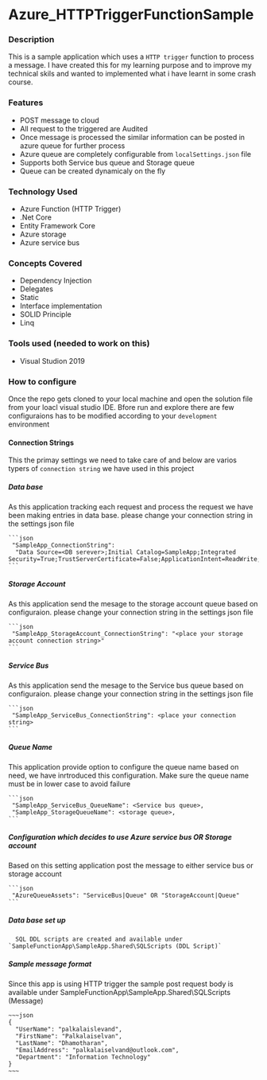 Azure_HTTPTriggerFunctionSample
===============================

### Description
  This is a sample application which uses a `HTTP trigger` function to process a message. I have created this for my learning purpose and to improve my technical skils and wanted to implemented what i have learnt in some crash course.
  
### Features

- POST message to cloud
- All request to the triggered are Audited
- Once message is processed the similar information can be posted in azure queue for further process
- Azure queue are completely configurable from `localSettings.json` file
- Supports both Service bus queue and Storage queue
- Queue can be created dynamicaly on the fly

### Technology Used

- Azure Function (HTTP Trigger)
- .Net Core
- Entity Framework Core
- Azure storage
- Azure service bus

### Concepts Covered

- Dependency Injection
- Delegates
- Static
- Interface implementation
- SOLID Principle
- Linq

### Tools used (needed to work on this)

- Visual Studion 2019

### How to configure

  Once the repo gets cloned to your local machine and open the solution file from your loacl visual studio IDE. Bfore run and explore there are few configuraions has to be modified according to your `development` environment

#### Connection Strings

  This the primay settings we need to take care of and below are varios typers of `connection string` we have used in this project

  ##### Data base
   As this application tracking each request and process the request we have been making entries in data base. please change your connection string in the settings json file
   
    ```json
     "SampleApp_ConnectionString": 
      "Data Source=<DB serever>;Initial Catalog=SampleApp;Integrated Security=True;TrustServerCertificate=False;ApplicationIntent=ReadWrite;MultiSubnetFailover=False"
    ```
    
  ##### Storage Account
   As this application send the mesage to the storage account queue based on configuraion. please change your connection string in the settings json file
   
    ```json
     "SampleApp_StorageAccount_ConnectionString": "<place your storage account connection string>"
    ```
    
   ##### Service Bus
   As this application send the mesage to the Service bus queue based on configuraion. please change your connection string in the settings json file
   
    ```json
     "SampleApp_ServiceBus_ConnectionString": <place your connection string>
    ```
    
  ##### Queue Name
   This application provide option to configure the queue name based on need, we have inrtroduced this configuration. Make sure the queue name must be in lower case to avoid failure
   
    ```json
     "SampleApp_ServiceBus_QueueName": <Service bus queue>,
     "SampleApp_StorageQueueName": <storage queue>,
    ```
    
  ##### Configuration which decides to use Azure service bus OR Storage account
   Based on this setting application post the message to either service bus or storage account
   
    ```json
     "AzureQueueAssets": "ServiceBus|Queue" OR "StorageAccount|Queue"
    ```

  ##### Data base set up
      SQL DDL scripts are created and available under `SampleFunctionApp\SampleApp.Shared\SQLScripts (DDL Script)`
  ##### Sample message format
   Since this app is using HTTP trigger the sample post request body is available under SampleFunctionApp\SampleApp.Shared\SQLScripts (Message)
    
    ~~~json
    {
      "UserName": "palkalaislevand",
      "FirstName": "Palkalaiselvan",
      "LastName": "Dhamotharan",
      "EmailAddress": "palkalaiselvand@outlook.com",
      "Department": "Information Technology"
    }
    ~~~
